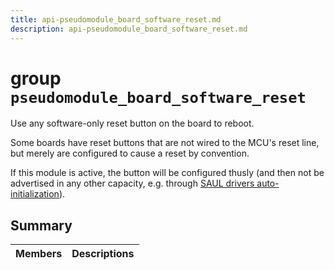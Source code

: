 ```yaml
---
title: api-pseudomodule_board_software_reset.md
description: api-pseudomodule_board_software_reset.md
---
```

# group `pseudomodule_board_software_reset` 

Use any software-only reset button on the board to reboot.

Some boards have reset buttons that are not wired to the MCU's reset line, but merely are configured to cause a reset by convention.

If this module is active, the button will be configured thusly (and then not be advertised in any other capacity, e.g. through [SAUL drivers auto-initialization](./doc/starlight-docs/src/content/docs/apidoc/api-undefined.md#group__sys__auto__init__saul)).

## Summary

 Members                        | Descriptions                                
--------------------------------|---------------------------------------------

